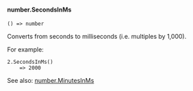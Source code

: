 #### number.SecondsInMs

``` suneido
() => number
```

Converts from seconds to milliseconds (i.e. multiples by 1,000).

For example:

``` suneido
2.SecondsInMs()
    => 2000
```

See also: [number.MinutesInMs](<number.MinutesInMs.md>)